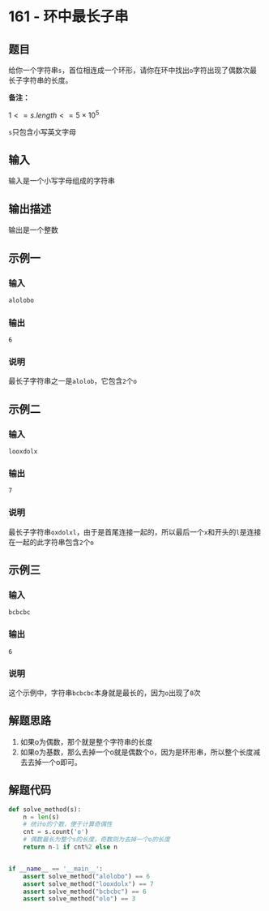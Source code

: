 # 161 - 环中最长子串

## 题目

给你一个字符串`s`，首位相连成一个环形，请你在环中找出`o`字符出现了偶数次最长子字符串的长度。

**备注：**

$1<= s.length<=5 \times 10^5$

`s`只包含小写英文字母



## 输入

输入是一个小写字母组成的字符串



## 输出描述

输出是一个整数



## 示例一

### 输入

```python
alolobo
```

### 输出

```
6
```

### 说明

最长子字符串之一是`alolob`，它包含`2`个`o`



## 示例二

### 输入

```
looxdolx
```

### 输出

```
7
```

### 说明

最长子字符串`oxdolxl`，由于是首尾连接一起的，所以最后一个`x`和开头的`l`是连接在一起的此字符串包含`2`个`o`



## 示例三

### 输入

```
bcbcbc
```

### 输出

```
6
```

### 说明

这个示例中，字符串`bcbcbc`本身就是最长的，因为`o`出现了`0`次



## 解题思路

1. 如果o为偶数，那个就是整个字符串的长度
2. 如果o为基数，那么去掉一个o就是偶数个o，因为是环形串，所以整个长度减去去掉一个o即可。



## 解题代码

```python
def solve_method(s):
    n = len(s)
    # 统计o的个数，便于计算奇偶性
    cnt = s.count('o')
    # 偶数最长为整个s的长度，奇数则为去掉一个o的长度
    return n-1 if cnt%2 else n


if __name__ == '__main__':
    assert solve_method("alolobo") == 6
    assert solve_method("looxdolx") == 7
    assert solve_method("bcbcbc") == 6
    assert solve_method("olo") == 3

```



